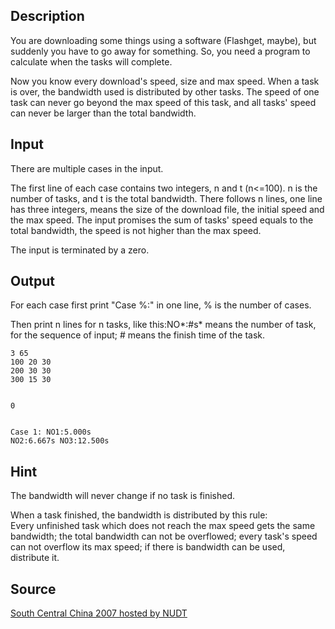 <h2>Description</h2><p>You are downloading some things using a software (Flashget, maybe), but suddenly you have to go away for something. So, you need a program to calculate when the tasks will complete.</p><p>Now you know every download's speed, size and max speed. When a task is over, the bandwidth used is distributed by other tasks. The speed of one task can never go beyond the max speed of this task, and all tasks' speed can never be larger than the total bandwidth.</p><h2>Input</h2><p>There are multiple cases in the input.</p><p>The first line of each case contains two integers, n and t (n&lt;=100). n is the number of tasks, and t is the total bandwidth. There follows n lines, one line has three integers, means the size of the download file, the initial speed and the max speed. The input promises the sum of tasks' speed equals to the total bandwidth, the speed is not higher than the max speed.</p><p>The input is terminated by a zero.</p><h2>Output</h2><p>For each case first print "Case %:" in one line, % is the number of cases.</p>Then print n lines for n tasks, like this:NO*:#s* means the number of task, for the sequence of input; # means the finish time of the task.<pre><code class="language-input1">3 65
100 20 30
200 30 30
300 15 30

0</code></pre><pre><code class="language-output1">Case 1:
NO1:5.000s
NO2:6.667s
NO3:12.500s</code></pre><h2>Hint</h2><p>The bandwidth will never change if no task is finished.</p><p>When a task finished, the bandwidth is distributed by this rule:<br>Every unfinished task which does not reach the max speed gets the same bandwidth; the total bandwidth can not be overflowed; every task's speed can not overflow its max speed; if there is bandwidth can be used, distribute it.</p><h2>Source</h2><a href="searchproblem?field=source&amp;key=South+Central+China+2007+hosted+by+NUDT">South Central China 2007 hosted by NUDT</a>